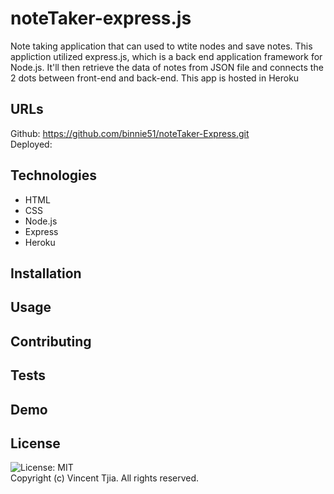 # noteTaker-express.js
Note taking application that can used to wtite nodes and save notes. This appliction utilized express.js, which is a back end application framework for Node.js. It'll then  retrieve the data of notes from  JSON file and connects the 2 dots between front-end and back-end. This app is hosted in Heroku

##  URLs
Github: https://github.com/binnie51/noteTaker-Express.git <br/>
Deployed: 
## Technologies
* HTML 
* CSS
* Node.js
* Express
* Heroku

## Installation

## Usage

## Contributing

## Tests

## Demo

## License
![License: MIT](https://img.shields.io/badge/License-MIT-yellow.svg) <br/>
Copyright (c) Vincent Tjia. All rights reserved.



